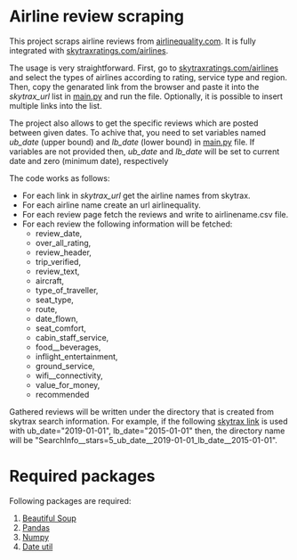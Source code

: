 # Airline review scraping
This project scraps airline reviews from [airlinequality.com](airlinequality.com). It is fully integrated with [skytraxratings.com/airlines](https://skytraxratings.com/airlines).

The usage is very straightforward. First, go to [skytraxratings.com/airlines](https://skytraxratings.com/airlines) and select the types of airlines according to rating, service type and region. Then, copy the genarated link from the browser and paste it into the *skytrax_url* list in [main.py](./Main.py) and run the file. Optionally, it is possible to insert multiple links into the list.

The project also allows to get the specific reviews which are posted between given dates. To achive that, you need to set variables named *ub_date* (upper bound) and *lb_date* (lower bound) in [main.py](./Main.py) file. If variables are not provided then, *ub_date* and *lb_date* will be set to current date and zero (minimum date), respectively

The code works as follows:

* For each link in *skytrax_url* get the airline names from skytrax.
* For each airline name create an url airlinequality.
* For each review page fetch the reviews and write to airlinename.csv file.
* For each review the following information will be fetched:
    * review_date,
    * over_all_rating,
    * review_header,
    * trip_verified,
    * review_text,
    * aircraft,
    * type_of_traveller,
    * seat_type,
    * route,
    * date_flown,
    * seat_comfort,
    * cabin_staff_service,
    * food__beverages,
    * inflight_entertainment,
    * ground_service,
    * wifi__connectivity,
    * value_for_money,
    * recommended
    
Gathered reviews will be written under the directory that is created from skytrax search information. For example, if the following [skytrax link](https://skytraxratings.com/airlines?stars=5) is used with ub_date="2019-01-01", lb_date="2015-01-01" then, the directory name will be "SearchInfo__stars=5_ub_date__2019-01-01_lb_date__2015-01-01".


# Required packages
Following packages are required:

   1. [Beautiful Soup](https://beautiful-soup-4.readthedocs.io/en/latest/)
   2. [Pandas](https://pandas.pydata.org/)
   3. [Numpy](https://numpy.org/)
   4. [Date util](https://dateutil.readthedocs.io/en/stable/) 



